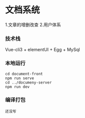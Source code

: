 # 文档系统

1.文章的增删改查
2.用户体系

### 技术栈
Vue-cli3 + elementUI + Egg + MySql

### 本地运行
```
cd document-front
npm run serve
cd ../documeny-server
npm run dev
```

### 编译打包
```
还没写
```
